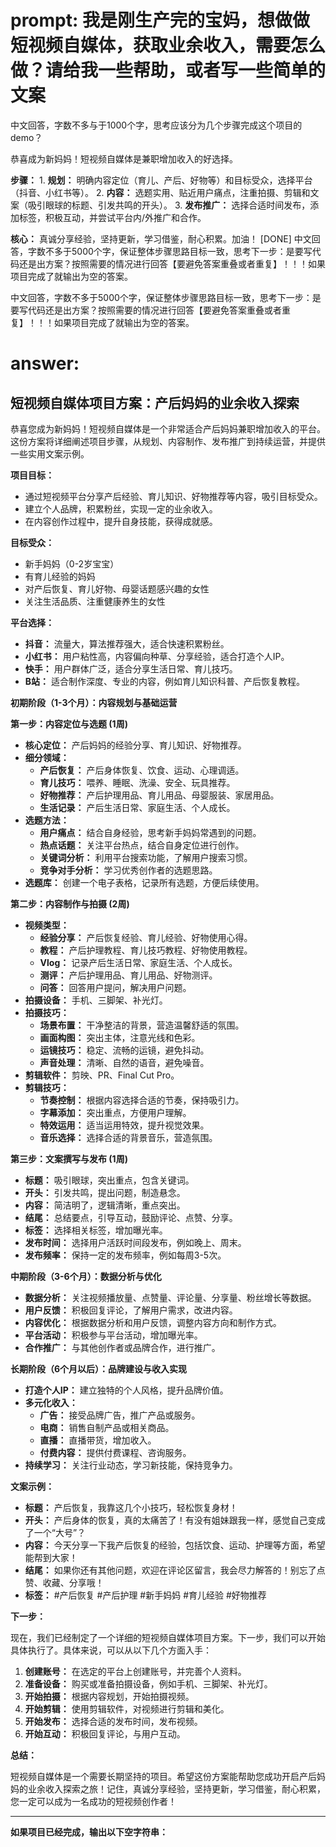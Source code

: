 # prompt: 我是刚生产完的宝妈，想做做短视频自媒体，获取业余收入，需要怎么做？请给我一些帮助，或者写一些简单的文案
中文回答，字数不多与于1000个字，思考应该分为几个步骤完成这个项目的demo？

恭喜成为新妈妈！短视频自媒体是兼职增加收入的好选择。

**步骤：** 1. **规划：** 明确内容定位（育儿、产后、好物等）和目标受众，选择平台（抖音、小红书等）。 2. **内容：** 选题实用、贴近用户痛点，注重拍摄、剪辑和文案（吸引眼球的标题、引发共鸣的开头）。 3. **发布推广：** 选择合适时间发布，添加标签，积极互动，并尝试平台内/外推广和合作。

**核心：** 真诚分享经验，坚持更新，学习借鉴，耐心积累。加油！
[DONE]
中文回答，字数不多于5000个字，保证整体步骤思路目标一致，思考下一步：是要写代码还是出方案？按照需要的情况进行回答【要避免答案重叠或者重复】！！！如果项目完成了就输出为空的答案。


中文回答，字数不多于5000个字，保证整体步骤思路目标一致，思考下一步：是要写代码还是出方案？按照需要的情况进行回答【要避免答案重叠或者重复】！！！如果项目完成了就输出为空的答案。

# answer: 
 ## 短视频自媒体项目方案：产后妈妈的业余收入探索

恭喜您成为新妈妈！短视频自媒体是一个非常适合产后妈妈兼职增加收入的平台。这份方案将详细阐述项目步骤，从规划、内容制作、发布推广到持续运营，并提供一些实用文案示例。

**项目目标：**

*   通过短视频平台分享产后经验、育儿知识、好物推荐等内容，吸引目标受众。
*   建立个人品牌，积累粉丝，实现一定的业余收入。
*   在内容创作过程中，提升自身技能，获得成就感。

**目标受众：**

*   新手妈妈（0-2岁宝宝）
*   有育儿经验的妈妈
*   对产后恢复、育儿好物、母婴话题感兴趣的女性
*   关注生活品质、注重健康养生的女性

**平台选择：**

*   **抖音：** 流量大，算法推荐强大，适合快速积累粉丝。
*   **小红书：** 用户粘性高，内容偏向种草、分享经验，适合打造个人IP。
*   **快手：** 用户群体广泛，适合分享生活日常、育儿技巧。
*   **B站：** 适合制作深度、专业的内容，例如育儿知识科普、产后恢复教程。

**初期阶段（1-3个月）：内容规划与基础运营**

**第一步：内容定位与选题 (1周)**

*   **核心定位：** 产后妈妈的经验分享、育儿知识、好物推荐。
*   **细分领域：**
    *   **产后恢复：** 产后身体恢复、饮食、运动、心理调适。
    *   **育儿技巧：** 喂养、睡眠、洗澡、安全、玩具推荐。
    *   **好物推荐：** 产后护理用品、育儿用品、母婴服装、家居用品。
    *   **生活记录：** 产后生活日常、家庭生活、个人成长。
*   **选题方法：**
    *   **用户痛点：** 结合自身经验，思考新手妈妈常遇到的问题。
    *   **热点话题：** 关注平台热点，结合自身定位进行创作。
    *   **关键词分析：** 利用平台搜索功能，了解用户搜索习惯。
    *   **竞争对手分析：** 学习优秀创作者的选题思路。
*   **选题库：** 创建一个电子表格，记录所有选题，方便后续使用。

**第二步：内容制作与拍摄 (2周)**

*   **视频类型：**
    *   **经验分享：** 产后恢复经验、育儿经验、好物使用心得。
    *   **教程：** 产后护理教程、育儿技巧教程、好物使用教程。
    *   **Vlog：** 记录产后生活日常、家庭生活、个人成长。
    *   **测评：** 产后护理用品、育儿用品、好物测评。
    *   **问答：** 回答用户提问，解决用户问题。
*   **拍摄设备：** 手机、三脚架、补光灯。
*   **拍摄技巧：**
    *   **场景布置：** 干净整洁的背景，营造温馨舒适的氛围。
    *   **画面构图：** 突出主体，注意光线和色彩。
    *   **运镜技巧：** 稳定、流畅的运镜，避免抖动。
    *   **声音处理：** 清晰、自然的语音，避免噪音。
*   **剪辑软件：** 剪映、PR、Final Cut Pro。
*   **剪辑技巧：**
    *   **节奏控制：** 根据内容选择合适的节奏，保持吸引力。
    *   **字幕添加：** 突出重点，方便用户理解。
    *   **特效运用：** 适当运用特效，提升视觉效果。
    *   **音乐选择：** 选择合适的背景音乐，营造氛围。

**第三步：文案撰写与发布 (1周)**

*   **标题：** 吸引眼球，突出重点，包含关键词。
*   **开头：** 引发共鸣，提出问题，制造悬念。
*   **内容：** 简洁明了，逻辑清晰，重点突出。
*   **结尾：** 总结要点，引导互动，鼓励评论、点赞、分享。
*   **标签：** 选择相关标签，增加曝光率。
*   **发布时间：** 选择用户活跃时间段发布，例如晚上、周末。
*   **发布频率：** 保持一定的发布频率，例如每周3-5次。

**中期阶段（3-6个月）：数据分析与优化**

*   **数据分析：** 关注视频播放量、点赞量、评论量、分享量、粉丝增长等数据。
*   **用户反馈：** 积极回复评论，了解用户需求，改进内容。
*   **内容优化：** 根据数据分析和用户反馈，调整内容方向和制作方式。
*   **平台活动：** 积极参与平台活动，增加曝光率。
*   **合作推广：** 与其他创作者或品牌合作，进行推广。

**长期阶段（6个月以后）：品牌建设与收入实现**

*   **打造个人IP：** 建立独特的个人风格，提升品牌价值。
*   **多元化收入：**
    *   **广告：** 接受品牌广告，推广产品或服务。
    *   **电商：** 销售自制产品或相关商品。
    *   **直播：** 直播带货，增加收入。
    *   **付费内容：** 提供付费课程、咨询服务。
*   **持续学习：** 关注行业动态，学习新技能，保持竞争力。

**文案示例：**

*   **标题：** 产后恢复，我靠这几个小技巧，轻松恢复身材！
*   **开头：** 产后身体的恢复，真的太痛苦了！有没有姐妹跟我一样，感觉自己变成了一个“大号”？
*   **内容：** 今天分享一下我产后恢复的经验，包括饮食、运动、护理等方面，希望能帮到大家！
*   **结尾：** 如果你还有其他问题，欢迎在评论区留言，我会尽力解答的！别忘了点赞、收藏、分享哦！
*   **标签：** #产后恢复 #产后护理 #新手妈妈 #育儿经验 #好物推荐

**下一步：**

现在，我们已经制定了一个详细的短视频自媒体项目方案。下一步，我们可以开始具体执行了。具体来说，可以从以下几个方面入手：

1.  **创建账号：** 在选定的平台上创建账号，并完善个人资料。
2.  **准备设备：** 购买或准备拍摄设备，例如手机、三脚架、补光灯。
3.  **开始拍摄：** 根据内容规划，开始拍摄视频。
4.  **开始剪辑：** 使用剪辑软件，对视频进行剪辑和美化。
5.  **开始发布：** 选择合适的发布时间，发布视频。
6.  **开始互动：** 积极回复评论，与用户互动。

**总结：**

短视频自媒体是一个需要长期坚持的项目。希望这份方案能帮助您成功开启产后妈妈的业余收入探索之旅！记住，真诚分享经验，坚持更新，学习借鉴，耐心积累，您一定可以成为一名成功的短视频创作者！

---

**如果项目已经完成，输出以下空字符串：**

```
```

